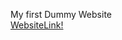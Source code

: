 My first Dummy Website<br>
<a href="https://anuragmadhesia.github.io/Task5-PHP-Dummmy-website/">WebsiteLink!</a>
